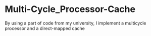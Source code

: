 # Multi-Cycle_Processor-Cache
By using a part of code from my university, I implement a multicycle processor and a direct-mapped cache
